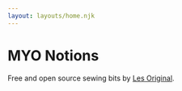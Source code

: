 ```yaml
---
layout: layouts/home.njk
---
```


# MYO Notions

Free and open source sewing bits by [Les Original](https://www.notion.so/lesoriginal/LES-ORIGINAL-7e4c5a3d17e2429a836beedea3069562).